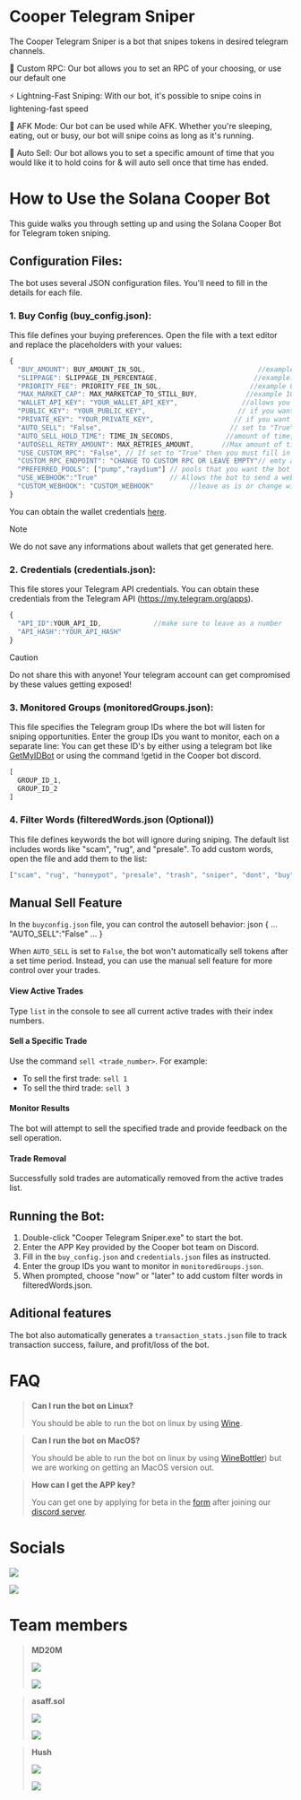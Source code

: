# Cooper Telegram Sniper
The Cooper Telegram Sniper is a bot that snipes tokens in desired telegram channels.

📡 Custom RPC: Our bot allows you to set an RPC of your choosing, or use our default one

⚡ Lightning-Fast Sniping: With our bot, it's possible to snipe coins in lightening-fast speed 

📴 AFK Mode: Our bot can be used while AFK. Whether you're sleeping, eating, out or busy, our bot will snipe coins as long as it's running.

💸 Auto Sell: Our bot allows you to set a specific amount of time that you would like it to hold coins for & will auto sell once that time has ended.

# How to Use the Solana Cooper Bot

This guide walks you through setting up and using the Solana Cooper Bot for Telegram token sniping.

## Configuration Files:

The bot uses several JSON configuration files. You'll need to fill in the details for each file.

### 1. Buy Config (buy_config.json):

This file defines your buying preferences. Open the file with a text editor and replace the placeholders with your values:

```javascript
{
  "BUY_AMOUNT": BUY_AMOUNT_IN_SOL,                            //example 1.0
  "SLIPPAGE": SLIPPAGE_IN_PERCENTAGE,                        //example: 5 (meaning 5%)
  "PRIORITY_FEE": PRIORITY_FEE_IN_SOL,                      //example 0.01
  "MAX_MARKET_CAP": MAX_MARKETCAP_TO_STILL_BUY,            //example 100000
  "WALLET_API_KEY": "YOUR_WALLET_API_KEY",                //allows you to use our default RPC you can get this from here: https://sniperbotwebsite.vercel.app/api/generate-wallet Skip this step if you have your own RPC 
  "PUBLIC_KEY": "YOUR_PUBLIC_KEY",                       // if you want to use the default RPC then fill in the wallet address from the site here, other whise any wallet will work
  "PRIVATE_KEY": "YOUR_PRIVATE_KEY",                    // if you want to use the default RPC then fill in the wallet address from the site here, other whise any wallet will work
  "AUTO_SELL": "False",                                // set to "True" if you want the bot to automatically sell the token after a set period of tim, otherwhise set it to "False"
  "AUTO_SELL_HOLD_TIME": TIME_IN_SECONDS,             //amount of time, in seconds the bot should hold the coin for 
  "AUTOSELL_RETRY_AMOUNT": MAX_RETRIES_AMOUNT,       //Max amount of times the sell txn should attemtp to sell 
  "USE_CUSTOM_RPC": "False", // If set to "True" then you must fill in CUSTOM_RPC_ENDPOINT as well, if set to "False" then fill in the WALLET_API_KEY
  "CUSTOM_RPC_ENDPOINT": "CHANGE TO CUSTOM RPC OR LEAVE EMPTY"// emty as in ""
  "PREFERRED_POOLS": ["pump","raydium"] // pools that you want the bot to buy - pump for pump, raydium for raydium, if you want the bot to buy both then leave them both in
  "USE_WEBHOOK":"True"                  // Allows the bot to send a webhook when a buy or a sell happens, if set to "False" it will not post anything. Anonymous.  
  "CUSTOM_WEBHOOK": "CUSTOM_WEBHOOK"         //leave as is or change with own discord webhook URL 
}
```
You can obtain the wallet credentials [here](https://sniperbotwebsite.vercel.app/api/generate-wallet).
> [!NOTE]
> We do not save any informations about wallets that get generated here.


### 2. Credentials (credentials.json):

This file stores your Telegram API credentials. You can obtain these credentials from the Telegram API (https://my.telegram.org/apps).

```javascript
{
  "API_ID":YOUR_API_ID,             //make sure to leave as a number
  "API_HASH":"YOUR_API_HASH"
}
```
> [!CAUTION]
> Do not share this with anyone! Your telegram account can get compromised by these values getting exposed!

### 3. Monitored Groups (monitoredGroups.json):

This file specifies the Telegram group IDs where the bot will listen for sniping opportunities. Enter the group IDs you want to monitor, each on a separate line:
You can get these ID's by either using a telegram bot like [GetMyIDBot](https://t.me/getmy_idbot) or using the command !getid in the Cooper bot discord.
```javascript
[
  GROUP_ID_1,
  GROUP_ID_2
]
```

### 4. Filter Words (filteredWords.json (Optional))

This file defines keywords the bot will ignore during sniping. The default list includes words like "scam", "rug", and "presale". To add custom words, open the file and add them to the list:
```javascript
["scam", "rug", "honeypot", "presale", "trash", "sniper", "dont", "buy", "snipe"]
```


## Manual Sell Feature

In the `buyconfig.json` file, you can control the autosell behavior:
json
{
    ...
    "AUTO_SELL":"False"
    ...
}

When `AUTO_SELL` is set to `False`, the bot won't automatically sell tokens after a set time period. Instead, you can use the manual sell feature for more control over your trades.


#### View Active Trades
Type `list` in the console to see all current active trades with their index numbers.

#### Sell a Specific Trade
Use the command `sell <trade_number>`. For example:
- To sell the first trade: `sell 1`
- To sell the third trade: `sell 3`

#### Monitor Results
The bot will attempt to sell the specified trade and provide feedback on the sell operation.

#### Trade Removal
Successfully sold trades are automatically removed from the active trades list.

## Running the Bot:

1. Double-click "Cooper Telegram Sniper.exe" to start the bot.
2. Enter the APP Key provided by the Cooper bot team on Discord.
3. Fill in the `buy_config.json` and `credentials.json` files as instructed.
4. Enter the group IDs you want to monitor in `monitoredGroups.json`.
5. When prompted, choose "now" or "later" to add custom filter words in filteredWords.json.

## Aditional features

The bot also automatically generates a `transaction_stats.json` file to track transaction success, failure, and profit/loss of the bot.

# FAQ
> **Can I run the bot on Linux?**
> 
> You should be able to run the bot on linux by using [Wine](https://www.winehq.org/).

> **Can I run the bot on MacOS?**
> 
> You should be able to run the bot on linux by using [WineBottler](https://winebottler.kronenberg.org/)) but we are working on getting an MacOS version out.

> **How can I get the APP key?**
>
> You can get one by applying for beta in the [form](https://docs.google.com/forms/d/e/1FAIpQLSeqrZpPLQ-VkIqqZmx8fzyw4DPdZW02Sqil66P30ad3BEIX-A/viewform) after joining our [discord server](https://dsc.gg/cooperbot).

# Socials
[![](https://img.shields.io/twitter/url/https/twitter.com/CooperBotSOL.svg?style=social&label=@CooperBotSol)](https://x.com/CooperBotSOL)

[![](https://dcbadge.limes.pink/api/server/https://discord.com/invite/EQCbewNZex)]((https://discord.com/invite/EQCbewNZex))



# Team members 
> **MD20M**
> 
> ![](https://dcbadge.limes.pink/api/shield/301340957025107972)
>
> [![](https://img.shields.io/twitter/url/https/twitter.com/TheRealMD20M.svg?style=social&label=@TheRealMD20M)](https://x.com/TheRealMD20M)

> **asaff.sol**
> 
> ![](https://dcbadge.limes.pink/api/shield/829969665035862046)
>
> [![](https://img.shields.io/twitter/url/https/twitter.com/asaf1_2_3.svg?style=social&label=@asaf1_2_3)](https://x.com/asaf1_2_3)

> **Hush**
> 
> ![](https://dcbadge.limes.pink/api/shield/669556108846694432)
>
> [![](https://img.shields.io/twitter/url/https/twitter.com/GRemdarem.svg?style=social&label=@GRemdarem)](https://x.com/GRemdarem)
